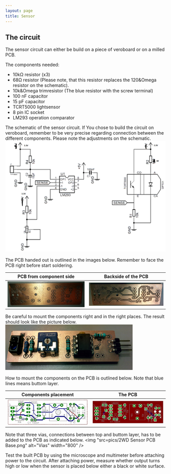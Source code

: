 ```yaml
---
layout: page
title: Sensor 
---
```


## The circuit

The sensor circuit can either be build on a piece of veroboard or on a milled PCB.  

The components needed:

* 10k&Omega; resistor (x3)
* 68&Omega; resistor (Please note, that this resistor replaces the 120&Omega resistor on the schematic).
* 10k&Omega trimresistor (The blue resistor with the screw terminal)
* 100 nF capacitor
* 15 pF capacitor
* TCRT5000 lightsensor
* 8 pin IC socket 
* LM293 operation comparator

The schematic of the sensor circuit. If You chose to build the circuit on veroboard, remember to be very precise regarding connection between the different components. Please note the adjustments on the schematic.
![Sensor Schematic](pics/Sensor.png "Sensor Schematic")

The PCB handed out is outlined in the images below. Remember to face the PCB right before start soldering.

| PCB from component side | Backside of the PCB |
|:--------------------:|:---------------------------:|
|<img src="pics/IMG_20151121_172505.jpg" alt="Front side of the PCB" width="400" />|<img src="pics/IMG_20151121_172523.jpg" alt="Backside of the PCB" width="400" /> 

Be careful to mount the components right and in the right places. The result should look like the picture below.
<img src="pics/IMG_20151121_173625.jpg" alt="Components mounted on the PCB" width="400" />

How to mount the components on the PCB is outlined below. Note that blue lines means buttom layer. 

| Components placement | The PCB |
|:--------------------:|:---------------------------:|
|<img src="pics/IMG_20151121_173625.png" alt="Component placement" width="400" />|<img src="pics/IMG_20151121_173626.png" alt="Components placed on PCB" width="400" /> 

Note that three vias, connections between top and buttom layer, has to be added to the PCB as indicated below.
<img "src=pics/2WD Sensor PCB Base.png" alt="Vias" width="800" />

Test the built PCB by using the microscope and multimeter before attaching power to the circuit. After attaching power, measure whether output turns high or low when the sensor is placed below either a black or white surface.
